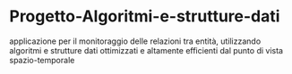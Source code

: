 # Progetto-Algoritmi-e-strutture-dati
applicazione per il monitoraggio delle relazioni tra entità, utilizzando algoritmi e strutture dati ottimizzati e altamente efficienti dal punto di vista spazio-temporale
